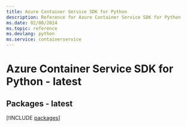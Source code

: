 ```yaml
---
title: Azure Container Service SDK for Python
description: Reference for Azure Container Service SDK for Python
ms.date: 02/08/2024
ms.topic: reference
ms.devlang: python
ms.service: containerservice
---
```

# Azure Container Service SDK for Python - latest
## Packages - latest
[!INCLUDE [packages](container-service-index.md)]